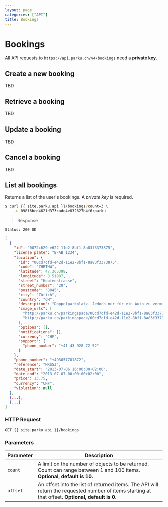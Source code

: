 ```yaml
---
layout: page
categories: ["API"]
title: Bookings
---
```


# Bookings

All API requests to `https://api.parku.ch/v4/bookings` need a __private key__.

## Create a new booking

TBD

## Retrieve a booking

TBD

## Update a booking

TBD

## Cancel a booking

TBD

## List all bookings

Returns a list of the user's bookings. A _private key_ is required.

```sh
$ curl {{ site.parku.api }}/bookings?count=3 \
    -u 098f6bcd4621d373cade4e832627b4f6:parku
```

> Response

```nginx
Status: 200 OK
```
```json
[
  {
    "id": "0072c629-e622-11e2-8bf1-8a83f3373875",
    "license_plate": "B-AB 1234",
    "location": {
      "id": "00cd7cfd-e42d-11e2-8bf1-8a83f3373875",
      "code": "ZHRTHW",
      "latitude": 47.365398,
      "longitude": 8.51987,
      "street": "Hopfenstrasse",
      "street_number": "20",
      "postcode": "8045",
      "city": "Zürich",
      "country": "CH",
      "description": "Doppelparkplatz. Jedoch nur für ein Auto zu vermieten. Die andere Hälfte wird benötigt. Aufteilung wie im Bild.",
      "image_urls": [
        "http://parku.ch/parkingspace/00cd7cfd-e42d-11e2-8bf1-8a83f3373875/image",
        "http://parku.ch/parkingspace/00cd7cfd-e42d-11e2-8bf1-8a83f3373875/image"
      ],
      "options": [],
      "notifications": [],
      "currency": "CHF",
      "support": {
        "phone_number": "+41 43 928 72 52"
      }
    },
    "phone_number": "+493057701872",
    "reference": "HRS5J",
    "date_start": "2013-07-06 16:00:00+02:00",
    "date_end": "2013-07-07 00:00:00+02:00",
    "price": 13.75,
    "currency": "CHF",
    "violation": null
  },
  {...},
  {...}
]
```

### HTTP Request

`GET {{ site.parku.api }}/bookings`

### Parameters

Parameter  | Description
---        | ---
`count`    | A limit on the number of objects to be returned. Count can range between 1 and 100 items. __Optional, default is 10.__
`offset`   | An offset into the list of returned items. The API will return the requested number of items starting at that offset. __Optional, default is 0.__


<!--

* [Create a new booking](#create)
* [Retrieve a booking](#retrieve)
* [Update a booking](#update)
* [Cancel a booking](#cancel)
* [List all bookings](#list)

All API requests to `{{ site.parku.api }}/bookings` need a _private key_.

## <a name="create"></a>Create a new booking

_After_ creating a booking the user needs to perform the payment. This is done through an external provider sdk. When completing the payment, the [API needs to be informed about the payment][payment].

### Definition

```nginx
POST {{ site.parku.api }}/bookings
```

### Arguments

* __location\_id__ _required_<br/>
  The ID of the location you get returned from the [`locations`][locations] request.
* __date\_start__ _required_
* __date\_end__ _required_
* __car\_id__ _required_<br/>
  The ID of the used car. Get all cars for the user from the [`cars`][cars] request.
* __phone\_number\_id__ _required_<br/>
  The ID of the phone number of the [`phone_numbers`][phone_numbers] request.

### Example Request

```sh
$ curl {{ site.parku.api }}/bookings \
    -u 098f6bcd4621d373cade4e832627b4f6:parku \
    -d location_id=00cd7cfd-e42d-11e2-8bf1-8a83f3373875 \
    -d "date_start={{ site.time | date: '%Y-%m-%d' }} 10:00:00{{ site.time | date: '%z' }}" \
    -d "date_end={{ site.time | date: '%Y-%m-%d' }} 16:30:00{{ site.time | date: '%z' }}" \
    -d car_id=118 \
    -d phone_number_id=332
```

### Example Response

```nginx
Status: 201 Created
Location: {{ site.parku.api }}/bookings/005c4826-4e28-11e3-a675-d43d7eece53d
```

```json
{
  "id": "005c4826-4e28-11e3-a675-d43d7eece53d",
  "license_plate": "B-AB 1234",
  "phone_number": "+493057701872",
  "location": {
    "id": "00cd7cfd-e42d-11e2-8bf1-8a83f3373875",
    "code": "ZHRTHW",
    "latitude": 47.365398,
    "longitude": 8.51987,
    "street": "Hopfenstrasse",
    "street_number": "20",
    "postcode": "8045",
    "city": "Zürich",
    "country": "CH",
    "description": "Doppelparkplatz. Jedoch nur für ein Auto zu vermieten. Die andere Hälfte wird benötigt. Aufteilung wie im Bild.",
    "image_urls": [
      "http://parku.ch/parkingspace/00cd7cfd-e42d-11e2-8bf1-8a83f3373875/image",
      "http://parku.ch/parkingspace/00cd7cfd-e42d-11e2-8bf1-8a83f3373875/image"
    ],
    "options": [],
    "notifications": [],
    "currency": "CHF",
    "support": {
      "phone_number": "+41 43 928 72 52"
    }
  },
  "reference": "HRS5J",
  "date_start": "{{ site.time | date: '%Y-%m-%d' }} 10:00:00{{ site.time | date: '%z' }}",
  "date_end": "{{ site.time | date: '%Y-%m-%d' }} 16:30:00{{ site.time | date: '%z' }}",
  "price": 13.75,
  "currency": "CHF",
  "violation": null
}
```


##  <a name="retrieve"></a>Retrieve a booking

Retrieves the details of an existing booking. You need only supply the unique booking identifier that was returned upon booking creation.

### Definition

```nginx
GET {{ site.parku.api }}/bookings/:booking_id
```

### Arguments

* __booking\_id__ _required_<br/>
  The identifier of the booking to be retrieved.

### Example Request

```sh
$ curl {{ site.parku.api }}/bookings/005c4826-4e28-11e3-a675-d43d7eece53d \
    -u 098f6bcd4621d373cade4e832627b4f6:parku
```

### Example Response

Returns a booking object if a valid identifier was provided.

```nginx
Status: 200 OK
```

```json
{
  "id": "005c4826-4e28-11e3-a675-d43d7eece53d",
  "license_plate": "B-AB 1234",
  "phone_number": "+493057701872",
  "location": {
    "id": "00cd7cfd-e42d-11e2-8bf1-8a83f3373875",
    "code": "ZHRTHW",
    "latitude": 47.365398,
    "longitude": 8.51987,
    "street": "Hopfenstrasse",
    "street_number": "20",
    "postcode": "8045",
    "city": "Zürich",
    "country": "CH",
    "description": "Doppelparkplatz. Jedoch nur für ein Auto zu vermieten. Die andere Hälfte wird benötigt. Aufteilung wie im Bild.",
    "image_urls": [
      "http://parku.ch/parkingspace/00cd7cfd-e42d-11e2-8bf1-8a83f3373875/image",
      "http://parku.ch/parkingspace/00cd7cfd-e42d-11e2-8bf1-8a83f3373875/image"
    ],
    "options": [],
    "notifications": [],
    "currency": "CHF",
    "support": {
      "phone_number": "+41 43 928 72 52"
    }
  },
  "reference": "HRS5J",
  "date_start": "{{ site.time | date: '%Y-%m-%d' }} 10:00:00{{ site.time | date: '%z' }}",
  "date_end": "{{ site.time | date: '%Y-%m-%d' }} 16:30:00{{ site.time | date: '%z' }}",
  "price": 13.75,
  "currency": "CHF",
  "violation": {
    "license_plate": "B-DC 4321",
    "comment": "This car parked on my parking space!!!",
    "image_url": "{{ site.parku.url }}/images/reports/12.jpeg"
  }
}
```


##  <a name="update"></a>Update a booking

Updates the booking by setting the values of the parameters passed. Any parameters not provided will be left unchanged.

### Definition

```nginx
PUT {{ site.parku.api }}/bookings/:booking_id
```

### Arguments

* __car\_id__ _optional_<br/>
  The ID of the used car. Get all cars for the user from the [`cars`][cars] request.
* __phone\_number\_id__ _optional_<br/>
  The ID of the phone number from the [`phone_numbers`][phone_numbers] request.

### Example Request

```sh
$ curl {{ site.parku.api }}/bookings/005c4826-4e28-11e3-a675-d43d7eece53d \
    -u 098f6bcd4621d373cade4e832627b4f6:parku
    -X PUT
    -d car_id=117
```

### Example Response

```nginx
Status: 200 OK
```

```json
{
  "id": "005c4826-4e28-11e3-a675-d43d7eece53d",
  "license_plate": "B-AB 1234",
  "phone_number": "+493057701872",
  "location": {
    "id": "00cd7cfd-e42d-11e2-8bf1-8a83f3373875",
    "code": "ZHRTHW",
    "latitude": 47.365398,
    "longitude": 8.51987,
    "street": "Hopfenstrasse",
    "street_number": "20",
    "postcode": "8045",
    "city": "Zürich",
    "country": "CH",
    "description": "Doppelparkplatz. Jedoch nur für ein Auto zu vermieten. Die andere Hälfte wird benötigt. Aufteilung wie im Bild.",
    "image_urls": [
      "http://parku.ch/parkingspace/00cd7cfd-e42d-11e2-8bf1-8a83f3373875/image",
      "http://parku.ch/parkingspace/00cd7cfd-e42d-11e2-8bf1-8a83f3373875/image"
    ],
    "options": [],
    "notifications": [],
    "currency": "CHF",
    "support": {
      "phone_number": "+41 43 928 72 52"
    }
  },
  "reference": "HRS5J",
  "date_start": "{{ site.time | date: '%Y-%m-%d' }} 10:00:00{{ site.time | date: '%z' }}",
  "date_end": "{{ site.time | date: '%Y-%m-%d' }} 16:30:00{{ site.time | date: '%z' }}",
  "price": 13.75,
  "currency": "CHF",
  "violation": {
    "license_plate": "B-DC 4321",
    "comment": "This car parked on my parking space!!!",
    "image_url": "{{ site.parku.url }}/images/reports/12.jpeg"
  }
}
```


##  <a name="cancel"></a>Cancel a booking

Permanently cancels a booking. It cannot be undone.

### Definition

```nginx
DELETE {{ site.parku.api }}/bookings/:booking_id
```

### Arguments

* __booking\_id__ _required_<br/>
  The identifier of the booking to be canceled.

### Example Request

```sh
$ curl {{ site.parku.api }}/bookings/005c4826-4e28-11e3-a675-d43d7eece53d \
    -u 098f6bcd4621d373cade4e832627b4f6:parku
    -X DELETE
```

### Example Response

```nginx
Status: 204 No Content
```

```

```


-->

  [locations]:      /api/locations/
  [cars]:           /api/cars/
  [phone_numbers]:  /api/phone_numbers/
  [payment]:        /api/payments/
